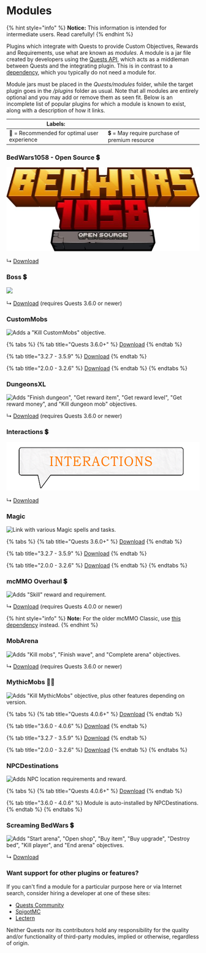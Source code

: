 # Modules

{% hint style="info" %}
**Notice:** This information is intended for intermediate users. Read carefully!
{% endhint %}

Plugins which integrate with Quests to provide Custom Objectives, Rewards and Requirements, use what are known as _modules_. A module is a jar file created by developers using the [Quests API](https://github.com/PikaMug/Quests/wiki/Master-%E2%80%90-Custom-Quest-API), which acts as a middleman between Quests and the integrating plugin. This is in contrast to a [dependency](https://github.com/PikaMug/Quests/wiki/Beginner-%E2%80%90-Dependencies), which you typically do not need a module for.

Module jars must be placed in the _Quests/modules_ folder, while the target plugin goes in the _/plugins_ folder as usual. Note that all modules are entirely optional and you may add or remove them as seen fit. Below is an incomplete list of popular plugins for which a module is known to exist, along with a description of how it links.

| Labels:                                      |                                               |
| -------------------------------------------- | --------------------------------------------- |
| 🌟 = Recommended for optimal user experience | 💲 = May require purchase of premium resource |

### BedWars1058 - Open Source 💲

![Adds "Start arena", "Open shop", "Buy item", "Buy upgrade", "Destroy bed", "Kill player", and "End arena" objectives.](../.gitbook/assets/bedwars1058.jpg)

↳ [Download](https://www.spigotmc.org/resources/bedwars1058-quests-module.100722/)

### Boss 💲

![](https://camo.githubusercontent.com/53192d923a6add754608ffd62dae992b9963ebbc72635ac313027ea8dd0632e9/68747470733a2f2f692e696d6775722e636f6d2f68793653754b392e706e67)

↳ [Download](https://www.spigotmc.org/resources/boss-quests-module.66973/) (requires Quests 3.6.0 or newer)

### CustomMobs

![Adds a "Kill CustomMobs" objective.](https://camo.githubusercontent.com/6029eb00543fc07c423a8818389bb53d679c4be330064631bc7d8aa2d0d1a86a/68747470733a2f2f692e696d6775722e636f6d2f79446e32704c632e706e67)

{% tabs %}
{% tab title="Quests 3.6.0+" %}
[Download](https://www.spigotmc.org/resources/custommobs-quests-module.56686/)
{% endtab %}

{% tab title="3.2.7 - 3.5.9" %}
[Download](https://www.spigotmc.org/resources/custommobs-quests-module.56686/download?version=232903)
{% endtab %}

{% tab title="2.0.0  - 3.2.6" %}
[Download](https://www.spigotmc.org/resources/custommobs-quests.25679/)
{% endtab %}
{% endtabs %}

### DungeonsXL

![Adds "Finish dungeon", "Get reward item", "Get reward level", "Get reward money", and "Kill dungeon mob" objectives.](https://camo.githubusercontent.com/70fecf6dfd0399b3a64f8a16d94dd3d7cf928178d92c9f180a7f3345117fdc78/687474703a2f2f65726574686f6e2e64652f7265736f75726365732f6c6f676f732f44756e67656f6e73584c2e706e67)

↳ [Download](https://www.spigotmc.org/resources/dungeonsxl-quests-module.66703/) (requires Quests 3.6.0 or newer)

### Interactions 💲

![Adds "Start conversation" and "End conversation" objectives.](../.gitbook/assets/976a91ee01f5c7d5c20de730115b3e93bf604244.png)

↳ [Download](https://www.spigotmc.org/resources/interactions-quests-module.92421/)

### Magic

![Link with various Magic spells and tasks.](https://camo.githubusercontent.com/d9ef4d8eb088489debd7f72e65cbf67f6a682f9c3d36e41a4b3a3747b635ab92/68747470733a2f2f692e696d6775722e636f6d2f453155344361522e706e67)

{% tabs %}
{% tab title="Quests 3.6.0+" %}
[Download](http://jenkins.elmakers.com/job/MagicQuests/)
{% endtab %}

{% tab title="3.2.7 - 3.5.9" %}
[Download](https://jenkins.elmakers.com/job/MagicQuests/90/)
{% endtab %}

{% tab title="2.0.0  - 3.2.6" %}
[Download](https://jenkins.elmakers.com/job/MagicQuests/88/)
{% endtab %}
{% endtabs %}

### mcMMO Overhaul 💲

![Adds "Skill" reward and requirement.](https://camo.githubusercontent.com/8f19026fc09827670ad5f270b6865286c135f18de8400bd3de55402fd49a165f/68747470733a2f2f692e696d6775722e636f6d2f655575427247522e706e67)

↳ [Download](https://www.spigotmc.org/resources/92962/) (requires Quests 4.0.0 or newer)

{% hint style="info" %}
**Note:** For the older mcMMO Classic, use [this dependency](https://pikamug.gitbook.io/quests/beginner/dependencies#mcmmo-classic) instead.
{% endhint %}

### MobArena

![Adds "Kill mobs", "Finish wave", and "Complete arena" objectives.](https://camo.githubusercontent.com/c0d2e237c6293ada28cce473aa0578a0246f045ec75ed26a38054d8b6564f034/68747470733a2f2f692e696d6775722e636f6d2f733874715944702e706e67)

↳ [Download](https://www.spigotmc.org/resources/mobarena-quests-module.72355/) (requires Quests 3.6.0 or newer)

### MythicMobs 🌟💲

![Adds "Kill MythicMobs" objective, plus other features depending on version.](https://camo.githubusercontent.com/aebb3e692cec287e8baddc103a16e47bfb986dd861678a461e799e7cf240ebfc/68747470733a2f2f692e696d6775722e636f6d2f7a6c776f31304c2e706e67)

{% tabs %}
{% tab title="Quests 4.0.6+" %}
[Download](https://lectern.browsit.org/resources/resource/32-kill-mythic-mobs-multiplayer-improvement/)
{% endtab %}

{% tab title="3.6.0 - 4.0.6" %}
[Download](https://mc.hackerzlair.org/jenkins/job/MythicMobsQuests/)
{% endtab %}

{% tab title="3.2.7 - 3.5.9" %}
[Download](https://github.com/BerndiVader/MythicMobsQuestsModule/blob/a346d24545e874587c0895b30b369492978f6f81/MythicMobsQuests.jar)
{% endtab %}

{% tab title="2.0.0  - 3.2.6" %}
[Download](https://github.com/BerndiVader/MythicMobsQuestsModule/blob/edd5df5968628c06e5670c0e2a1c19ca41a86467/MythicMobsQuests285.jar)
{% endtab %}
{% endtabs %}

### NPCDestinations

![Adds NPC location requirements and reward.](https://camo.githubusercontent.com/5703b4f519542e8fe21a9296a5a0c291744b13b0be8547b450baa729c1f6669a/68747470733a2f2f692e696d6775722e636f6d2f59504942596b462e706e67)

{% tabs %}
{% tab title="Quests 4.0.6+" %}
[Download](https://www.spigotmc.org/resources/101588/)
{% endtab %}

{% tab title="3.6.0 - 4.0.6" %}
Module is auto-installed by NPCDestinations.
{% endtab %}
{% endtabs %}

### Screaming BedWars 💲

![Adds "Start arena", "Open shop", "Buy item", "Buy upgrade", "Destroy bed", "Kill player", and "End arena" objectives.](https://www.spigotmc.org/data/resource\_icons/63/63714.jpg)

↳ [Download](https://www.spigotmc.org/resources/screaming-bedwars-module.98380/)

### Want support for other plugins or features?

If you can't find a module for a particular purpose here or via Internet search, consider hiring a developer at one of these sites:

* [Quests Community](https://discordapp.com/invite/QdJAv2G7qg)
* [SpigotMC](https://www.spigotmc.org/forums/hiring-developers.55/)
* [Lectern](https://lectern.browsit.org/forum/view/6-services/)

Neither Quests nor its contributors hold any responsibility for the quality and/or functionality of third-party modules, implied or otherwise, regardless of origin.
